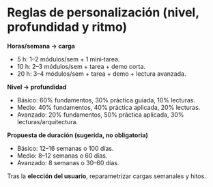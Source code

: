 # Reglas de personalización (nivel, profundidad y ritmo)

**Horas/semana → carga**
- 5 h: 1–2 módulos/sem + 1 mini‑tarea.
- 10 h: 2–3 módulos/sem + tarea + demo corta.
- 20 h: 3–4 módulos/sem + tarea + demo + lectura avanzada.

**Nivel → profundidad**
- Básico: 60% fundamentos, 30% práctica guiada, 10% lecturas.
- Medio: 40% fundamentos, 40% práctica aplicada, 20% lecturas.
- Avanzado: 20% fundamentos, 50% práctica aplicada, 30% lecturas/arquitectura.

**Propuesta de duración (sugerida, no obligatoria)**
- Básico: 12–16 semanas o 100 días.
- Medio: 8–12 semanas o 60 días.
- Avanzado: 8 semanas o 30–60 días.

Tras la **elección del usuario**, reparametrizar cargas semanales y hitos.